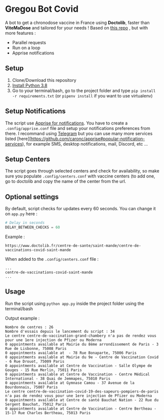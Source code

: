 # Gregou Bot Covid

A bot to get a chronodose vaccine in France using **Doctolib**, faster than **ViteMaDose** and tailored for your needs !
Based on [this repo](https://github.com/bntan/doctolib-covid) , but with more features :

- Parallel requests
- Run on a loop
- Apprise notifications

## Setup
1. Clone/Download this repository
1. [Install Python 3.8](https://www.python.org/downloads/)
2. Go to your terminal/bash, go to the project folder and type `pip install -r requirements.txt` (or `pipenv install` if you want to use virtualenv)

## Setup Notifications
The script use [Apprise for notifications](https://github.com/caronc/apprise). You have to create a `.config/apprise.conf` file and setup your notifications preferences from there. I recommand using [Telegram](https://github.com/caronc/apprise/wiki/Notify_telegram) but you can use many more services listed [here][https://github.com/caronc/apprise#popular-notification-services), for example SMS, desktop notifications, mail, Discord, etc ...

## Setup Centers
The script goes through selected centers and check for availability, so make sure you populate `.config/centers.conf` with vaccine centers (to add one, go to doctolib and copy the name of the center from the url.

## Optional settings
By default, script checks for updates every 60 seconds. You can change it on `app.py` here :

```python
# Delay in seconds
DELAY_BETWEEN_CHECKS = 60
```

Example :
```
https://www.doctolib.fr/centre-de-sante/saint-mande/centre-de-vaccinations-covid-saint-mande
```
When added to the `.config/centers.conf` file :
```
...
centre-de-vaccinations-covid-saint-mande
...
```

## Usage
Run the script using `python app.py` inside the project folder using the terminal/bash

Output example :
```
Nombre de centres : 26
Nombre d'essais depuis le lancement du script : 34
Le centre centre-de-vaccination-grand-chambery n'a pas de rendez vous pour une 1ere injection de Pfizer ou Moderna
0 appointments available at Mairie du 8ème arrondissement de Paris - 3 Rue de Lisbonne, 75008 Paris
0 appointments available at  - 78 Rue Bonaparte, 75006 Paris
0 appointments available at Mairie du 9e - Centre de Vaccination Covid - 6 Rue Drouot, 75009 Paris
0 appointments available at Centre de Vaccination - Salle Olympe de Gouges - 15 Rue Merlin, 75011 Paris
0 appointments available at Centre de Vaccination - Centre Médical International - 38 Quai de Jemmapes, 75010 Paris
0 appointments available at Gymnase Camou - 37 Avenue de la Bourdonnais, 75007 Paris
Le centre centre-de-vaccination-covid-19-des-sapeurs-pompiers-de-paris n'a pas de rendez vous pour une 1ere injection de Pfizer ou Moderna
0 appointments available at Centre de santé Bauchat Nation - 22 Rue du Sergent Bauchat, 75012 Paris
0 appointments available at Centre de Vaccination - Centre Bertheau - 15-17 Rue Charles Bertheau, 75013 Paris

```


